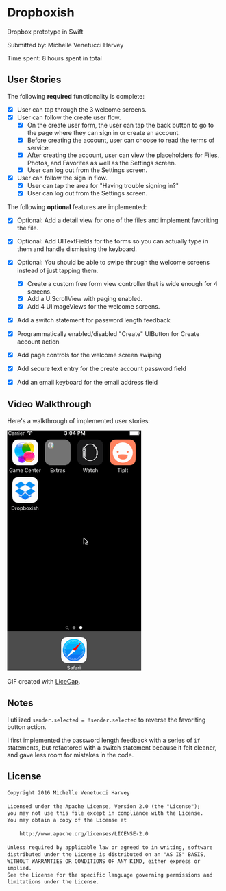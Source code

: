 # Dropboxish
Dropbox prototype in Swift

Submitted by: Michelle Venetucci Harvey

Time spent: 8 hours spent in total

## User Stories

The following **required** functionality is complete:
* [x] User can tap through the 3 welcome screens.
* [x] User can follow the create user flow.
    * [x] On the create user form, the user can tap the back button to go to the page where they can sign in or create an account.
    * [x] Before creating the account, user can choose to read the terms of service.
    * [x] After creating the account, user can view the placeholders for Files, Photos, and Favorites as well as the Settings screen.
    * [x] User can log out from the Settings screen.
* [x] User can follow the sign in flow.
    * [x] User can tap the area for "Having trouble signing in?"
    * [x] User can log out from the Settings screen.

The following **optional** features are implemented:
* [x] Optional: Add a detail view for one of the files and implement favoriting the file. 
* [x] Optional: Add UITextFields for the forms so you can actually type in them and handle dismissing the keyboard. 
* [x] Optional: You should be able to swipe through the welcome screens instead of just tapping them.
    * [x] Create a custom free form view controller that is wide enough for 4 screens. 
    * [x] Add a UIScrollView with paging enabled.
    * [x] Add 4 UIImageViews for the welcome screens.
* [x] Add a switch statement for password length feedback
* [x] Programmatically enabled/disabled "Create" UIButton for Create account action 
* [x] Add page controls for the welcome screen swiping
* [x] Add secure text entry for the create account password field
* [x] Add an email keyboard for the email address field


## Video Walkthrough 

Here's a walkthrough of implemented user stories:

![Video Walkthrough](Dropboxish_walkthrough/dropboxish_walkthrough.gif)

GIF created with [LiceCap](http://www.cockos.com/licecap/).

## Notes

I utilized ``sender.selected = !sender.selected`` to reverse the favoriting button action. 

I first implemented the password length feedback with a series of ``if`` statements, but refactored with a switch statement because it felt cleaner, and gave less room for mistakes in the code.

## License

    Copyright 2016 Michelle Venetucci Harvey

    Licensed under the Apache License, Version 2.0 (the "License");
    you may not use this file except in compliance with the License.
    You may obtain a copy of the License at

        http://www.apache.org/licenses/LICENSE-2.0

    Unless required by applicable law or agreed to in writing, software
    distributed under the License is distributed on an "AS IS" BASIS,
    WITHOUT WARRANTIES OR CONDITIONS OF ANY KIND, either express or implied.
    See the License for the specific language governing permissions and
    limitations under the License.

